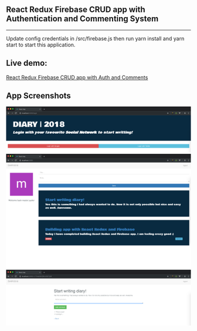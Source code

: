 ## React Redux Firebase CRUD app with Authentication and Commenting System

<hr />
Update config credentials in /src/firebase.js then run yarn install and yarn start to start this application.

## Live demo:

[React Redux Firebase CRUD app with Auth and Comments](https://kaloraat.github.io/udemy-react-newsapp/)

## App Screenshots

<img src="app.png" alt="React redux firebase crud app with authentication and comments system" />
<img src="app2.png" alt="React redux firebase crud app with authentication and comments system" />
<img src="app3.png" alt="React redux firebase crud app with authentication and comments system" />

